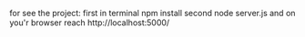 for see the project:
first in terminal npm install
second node server.js
and on you'r browser reach http://localhost:5000/
